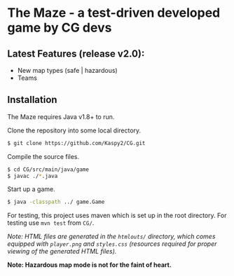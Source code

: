 # The Maze - a test-driven developed game by CG devs

## Latest Features (release v2.0):
 - New map types (safe | hazardous)
 - Teams

## Installation
The Maze requires Java v1.8+ to run.

Clone the repository into some local directory.
```sh
$ git clone https://github.com/Kaspy2/CG.git
```

Compile the source files.
```sh
$ cd CG/src/main/java/game
$ javac ./*.java
```

Start up a game.
```sh
$ java -classpath ../ game.Game
```

For testing, this project uses maven which is set up in the root directory.
For testing use `mvn test` from `CG/`.

*Note: HTML files are generated in the `htmlouts/` directory, which comes equipped with `player.png` and `styles.css` (resources required for proper viewing of the generated HTML files).*

 
**Note: Hazardous map mode is not for the faint of heart.**
